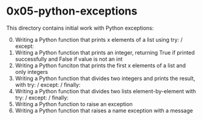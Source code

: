 # 0x05-python-exceptions
This directory contains initial work with Python exceptions:

0. Writing a Python function that prints x elements of a list using try: / except:
1. Writing a Python function that prints an integer, returning True if printed successfully and False if value is not an int
2. Writing a Python funciton that prints the first x elements of a list and only integers
3. Writing a Python function that divides two integers and prints the result, with try: / except: / finally:
4. Writing a Python function that divides two lists element-by-element with try: / except: / finally:
5. Writing a Python function to raise an exception
6. Writing a Python function that raises a name exception with a message
